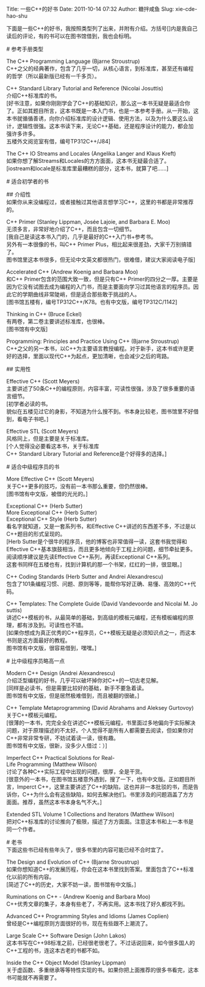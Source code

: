 Title: 一些C++的好书
Date: 2011-10-14 07:32
Author: 糖拌咸鱼
Slug: xie-cde-hao-shu

<span
class="Apple-style-span">下面是一些C++的好书，我按照类型列了出来，并附有介绍。方括号[]内是我自己读后的评论，有的书可以在图书馆借到，我也会标明。   
  
\# 参考手册类型   
  
The C++ Programming Language (Bjarne Stroustrup)   
C++之父的经典著作，包含了几乎一切，从核心语言，到标准库，甚至还有编程的哲学（所以最新版已经有一千多页）。    
  
C++ Standard Library Tutorial and Reference (Nicolai Josuttis)   
介绍C++标准库的书。   
[好书注意，如果你刚刚学会了C++的基础知识，那么这一本书无疑是最适合你了。正如其题目所言，这本书既是一本入门书，也是一本参考手册。从一开始，这本书就循循善诱，向你介绍标准库的设计逻辑、使用方法，以及为什么要这么设计，逻辑性很强。这本书读下来，无论C++基础，还是程序设计的能力，都会加强许多许多。   
五楼外文阅览室有借，编号TP312C++/J84]   
  
The C++ IO Streams and Locales (Angelika Langer and Klaus Kreft)    
如果你想了解Streams和Locales的方方面面，这本书无疑最合适了。   
[iostream和locale是标准库里最糟糕的部分，这本书，就算了吧……]   
  
\# 适合初学者的书   
  
\#\# 介绍性   
如果你从来没编程过，或者接触过其他语言想学习C++，这里的书都是非常推荐的。   
  
C++ Primer (Stanley Lippman, Josée Lajoie, and Barbara E. Moo)   
无须多言，非常好地介绍了C++，而且包含一切细节。   
[我自己是读这本书入门的，几乎是最好的C++入门书+参考书。   
另外有一本很像的书，叫C++ Primer Plus，相比起来很差劲，大家千万别搞错了。   
图书馆里这本书很多，但无论中文英文都很热门，很难借，建议大家阅读电子版]   
  
Accelerated C++ (Andrew Koenig and Barbara Moo)   
和C++ Primer包含的范围大致一致，但是只有C++ Primer的四分之一厚。主要是因为它没有试图去成为编程的入门书，而是主要面向学习过其他语言的程序员。因此它的学期曲线非常陡峭，但是适合那些敢于挑战的人。   
[图书馆五楼有，编号TP312C++/K78。也有中文版，编号TP312C/1142]   
  
Thinking in C++ (Bruce Eckel)   
有两卷，第二卷主要讲述标准库，也很棒。   
[图书馆有中文版]   
  
Programming: Principles and Practice Using C++ (Bjarne Stroustrup)   
C++之父的另一本书，以C++为主要语言教授编程。对于新手，这本书或许是更好的选择，里面以现代C++为起点，更加清晰，也会减少之后的弯路。   
  
\#\# 实用性   
  
Effective C++ (Scott Meyers)   
主要讲述了50条C++的编程原则，内容丰富，可读性很强，涉及了很多重要的语言细节。   
[初学者必读的书。   
貌似在五楼见过它的身影，不知道为什么搜不到。书本身比较老，图书馆里不好借到，看电子书吧。]   
  
Effective STL (Scott Meyers)   
风格同上，但是主要是关于标准库。   
[个人觉得没必要看这本书，关于标准库C++ Standard Library Tutorial and Reference是个好得多的选择。]   
  
\# 适合中级程序员的书   
  
More Effective C++ (Scott Meyers)   
关于C++更多的技巧，没有前一本书那么重要，但仍然很棒。   
[图书馆有中文版，被借的光光的。]   
  
Exceptional C++ (Herb Sutter)    
More Exceptional C++ (Herb Sutter)    
Exceptional C++ Style (Herb Sutter)   
看名字就知道，又是一套系列书，和Effective C++讲述的东西差不多，不过是以C++题目的形式呈现的。   
[Herb Sutter是个很牛的程序员，他的博客也非常值得一读，这套书我觉得和Effective C++基本旗鼓相当，而且更多地倾向于工程上的问题，细节牵扯更多。阅读顺序建议是先读Effective C++系列，再读Exceptional C++系列。   
这套书同样在五楼也有，找到计算机的那一个书架，红红的一排，很显眼。]   
  
C++ Coding Standards (Herb Sutter and Andrei Alexandrescu)   
包含了101条编程习惯、问题、原则等等，能帮你写好正确、易懂、高效的C++代码。   
  
C++ Templates: The Complete Guide (David Vandevoorde and Nicolai M. Josuttis)   
讲述C++模板的书，从最简单的基础，到高级的模板元编程，还有模板编程的原理，都有涉及到。可读性也不错。    
[如果你想成为真正优秀的C++程序员，C++模板无疑是必须知识点之一，而这本书则是这方面最好的教程。   
图书馆有中文版，很容易借到，嘿嘿。]   
  
\# 比中级程序员略高一点   
  
Modern C++ Design (Andrei Alexandrescu)   
介绍泛型编程的好书，几乎可以破坏掉你对C++的一切古老见解。   
[同样是必读书，但是需要比较好的基础，新手不要急着读。   
图书馆有中文版，但是居然极难借到，而且被翻的很破。]   
  
C++ Template Metaprogramming (David Abrahams and Aleksey Gurtovoy)   
关于C++模板元编程。   
[很薄的一本书，完完全全在讲述C++模板元编程，书里面过多地偏向于实际解决问题，对于原理描述的不太好。个人觉得不是所有人都需要去阅读，但如果你对C++非常非常专研，不妨试着读一读，很有趣。   
图书馆有中文版，很新，没多少人借过：）]   
  
Imperfect C++ Practical Solutions for Real-Life Programming (Matthew Wilson)   
讨论了各种C++实际工程中出现的问题，很厚，全是干货。   
[很意外的一本书，在图书馆五楼意外遇到，搜了一下，也有中文版。正如题目所言，Imperct C++，这里主要讲述了C++的缺陷，这也并非一本批驳的书，而是告诉你，C++为什么会有这些缺陷，如何去解决他们。书里涉及的问题涵盖了方方面面。推荐，虽然这本书本身名气不大。]   
  
Extended STL Volume 1 Collections and Iterators (Matthew Wilson)   
把对C++标准库的讨论推向了极限，描述了方方面面。注意这本书和上一本书是同一个作者。   
  
\# 老书   
下面这些书已经有些年头了，很多书里的内容可能已经不合时宜了。   
  
The Design and Evolution of C++ (Bjarne Stroustrup)   
如果你想知道C++的发展历程，你会在这本书里找到答案。里面包含了C++标准化以前的所有内容。   
[简述了C++的历史，大家不妨一读，图书馆有中文版。]   
  
Ruminations on C++ - (Andrew Koenig and Barbara Moo)   
C++优秀文章的集子，本身有些老了，不再实用。这本书找了好久都找不到。   
  
Advanced C++ Programming Styles and Idioms (James Coplien)   
曾经是C++编程原则方面很好的书，现在有些跟不上潮流了。   
  
Large Scale C++ Software Design (John Lakos)   
这本书写在C++98标准之前，已经很老很老了。不过话说回来，如今很多国人的C++工程的书，连这本古老的书都不如。   
  
Inside the C++ Object Model (Stanley Lippman)   
关于虚函数、多重继承等等特性实现的书。如果你把上面推荐的很多书看完，这本书可能就不再需要了。 </span>

</p>

